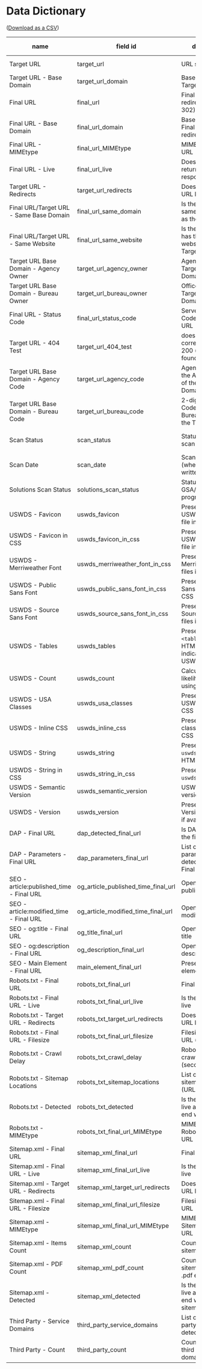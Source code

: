 # Data Dictionary
([Download as a CSV](https://github.com/18F/site-scanning-documentation/blob/main/data/Site_Scanning_Data_Dictionary.csv))

| name                                     | field id                            | description                                                      | data type | queryable                                     |
|------------------------------------------|-------------------------------------|------------------------------------------------------------------|-----------|-----------------------------------------------|
| Target URL                               | target_url                          | URL scanned                                                      | string    | yes, exact, via path                          |
| Target URL - Base Domain                 | target_url_domain                   | Base Domain of Target URL                                        | string    | yes, exact                                    |
| Final URL                                | final_url                           | Final URL after redirects (301, 302)                             | string    | future - exact                                |
| Final URL - Base Domain                  | final_url_domain                    | Base Domain of Final URL (after redirects)                       | string    | yes, exact                                    |
| Final URL - MIMEtype                     | final_url_MIMEtype                  | MIMEtype of Final URL                                            | string    | no                                            |
| Final URL - Live                         | final_url_live                      | Does the Final URL return a 2** response                         | boolean   | yes, exact                                    |
| Target URL - Redirects                   | target_url_redirects                | Does the Target URL Redirect                                     | boolean   | yes, exact                                    |
| Final URL/Target URL - Same Base Domain  | final_url_same_domain               | Is the Final URL in same base domain as the Target URL           | boolean   | no                                            |
| Final URL/Target URL - Same Website      | final_url_same_website              | Is the Final URL has the same base website as the Target URL     | boolean   | no                                            |
| Target URL Base Domain - Agency Owner    | target_url_agency_owner             | Agency Owner of Target URL Base Domain                           | string    | yes, exact                                    |
| Target URL Base Domain - Bureau Owner    | target_url_bureau_owner             | Office Owner of Target URL Base Domain                           | string    | yes, exact                                    |
| Final URL - Status Code                  | final_url_status_code               | Server Status Code of the Final URL                              | numeric   | future - exact or range                       |
| Target URL - 404 Test                    | target_url_404_test                 | does it return 404 correctly, or false 200 ("page not found")    | boolean   | no                                            |
| Target URL Base Domain - Agency Code     | target_url_agency_code              | Agency Code of the Agency Owner of the Target Domain             | string    | no                                            |
| Target URL Base Domain - Bureau Code     | target_url_bureau_code              | 2-digit Bureau Code of the Bureau Owner of the Target Domain     | string    | no                                            |
| Scan Status                              | scan_status                         | Status of the core scan                                          | string    | yes, exact (from a set of specified values)   |
| Scan Date                                | scan_date                           | Scan Date/time (when data is written)                            | datetime  | no                                            |
| Solutions Scan Status                    | solutions_scan_status               | Status of the GSA/TTS/Solutions program scan                     | string    | no                                            |
| USWDS - Favicon                          | uswds_favicon                       | Presence of USWDS favicon file in markup                         | integer   | no                                            |
| USWDS - Favicon in CSS                   | uswds_favicon_in_css                | Presence of USWDS favicon file in CSS                            | integer   | no                                            |
| USWDS - Merriweather Font                | uswds_merriweather_font_in_css      | Presence of Merriweather font files in CSS                       | integer   | no                                            |
| USWDS - Public Sans Font                 | uswds_public_sans_font_in_css       | Presence of Public Sans font files in CSS                        | integer   | no                                            |
| USWDS - Source Sans Font                 | uswds_source_sans_font_in_css       | Presence of Source Sans font files in CSS                        | integer   | no                                            |
| USWDS - Tables                           | uswds_tables                        | Presence of `<table>` tags in HTML (negative indicator of USWDS) | integer   | no                                            |
| USWDS - Count                            | uswds_count                         | Calculated likelihood a site is using USWDS                      | integer   | future - exact or range or greatthan/lessthan |
| USWDS - USA Classes                      | uswds_usa_classes                   | Presence of known USWDS classes in CSS                           | integer   | no                                            |
| USWDS - Inline CSS                       | uswds_inline_css                    | Presence of `.usa-` class in in-line CSS                         | integer   | no                                            |
| USWDS - String                           | uswds_string                        | Presence of string `uswds` anywhere in HTML                      | integer   | no                                            |
| USWDS - String in CSS                    | uswds_string_in_css                 | Presence of string `uswds` in CSS                                | integer   | no                                            |
| USWDS - Semantic Version                 | uswds_semantic_version              | USWDS semantic version                                           | string    | no                                            |
| USWDS - Version                          | uswds_version                       | Presence of Version of USWDS, if available                       | integer   | no                                            |
| DAP - Final URL                          | dap_detected_final_url              | Is DAP detected at the final URL                                 | boolean   | yes, exact                                    |
| DAP - Parameters - Final URL             | dap_parameters_final_url            | List of DAP parameters detected at the Final URL                 | object    | no                                            |
| SEO - article:published_time - Final URL | og_article_published_time_final_url | Open Graph article published time                                | datetime  | no                                            |
| SEO - article:modified_time - Final URL  | og_article_modified_time_final_url  | Open Graph article modified time                                 | datetime  | no                                            |
| SEO - og:title - Final URL               | og_title_final_url                  | Open Graph page title                                            | string    | no                                            |
| SEO - og:description - Final URL         | og_description_final_url            | Open Graph description                                           | string    | no                                            |
| SEO - Main Element - Final URL           | main_element_final_url              | Presence of <main> element                                       | boolean   | no                                            |
| Robots.txt - Final URL                   | robots_txt_final_url                | Final URL                                                        | string    | no                                            |
| Robots.txt - Final URL - Live            | robots_txt_final_url_live           | Is the Final URL live                                            | boolean   | no                                            |
| Robots.txt - Target URL - Redirects      | robots_txt_target_url_redirects     | Does the Target URL Redirect                                     | boolean   | no                                            |
| Robots.txt - Final URL - Filesize        | robots_txt_final_url_filesize       | Filesize of the final URL (bytes)                                | numeric   | no                                            |
| Robots.txt - Crawl Delay                 | robots_txt_crawl_delay              | Robot.txt specified crawl delay (seconds)                        | numeric   | no                                            |
| Robots.txt - Sitemap Locations           | robots_txt_sitemap_locations        | List of additional sitemap locations (URLs)                      | array     | no                                            |
| Robots.txt - Detected                    | robots_txt_detected                 | Is the Final URL live and does it end with robots.txt            | boolean   | no                                            |
| Robots.txt - MIMEtype                    | robots_txt_final_url_MIMEtype       | MIMEtype of the Robots.txt Final URL                             | string    | no                                            |
| Sitemap.xml - Final URL                  | sitemap_xml_final_url               | Final URL                                                        | string    | no                                            |
| Sitemap.xml - Final URL - Live           | sitemap_xml_final_url_live          | Is the Final URL live                                            | string    | no                                            |
| Sitemap.xml - Target URL - Redirects     | sitemap_xml_target_url_redirects    | Does the Target URL Redirect                                     | boolean   | no                                            |
| Sitemap.xml - Final URL - Filesize       | sitemap_xml_final_url_filesize      | Filesize of the Final URL                                        | numeric   | no                                            |
| Sitemap.xml - MIMEtype                   | sitemap_xml_final_url_MIMEtype      | MIMEtype of the Sitemap.xml Final URL                            | string    | no                                            |
| Sitemap.xml - Items Count                | sitemap_xml_count                   | Count of URLs in sitemap.xml                                     | numeric   | no                                            |
| Sitemap.xml - PDF Count                  | sitemap_xml_pdf_count               | Count of URLs in sitemap.xml with .pdf extension                 | numeric   | no                                            |
| Sitemap.xml - Detected                   | sitemap_xml_detected                | Is the Final URL live and does it end with sitemap.xml           | boolean   | no                                            |
| Third Party - Service Domains            | third_party_service_domains         | List of novel third party domains detected                       | list      | no                                            |
| Third Party - Count                      | third_party_count                   | Count of novel third party domains detected                      | numeric   | no                                            |
